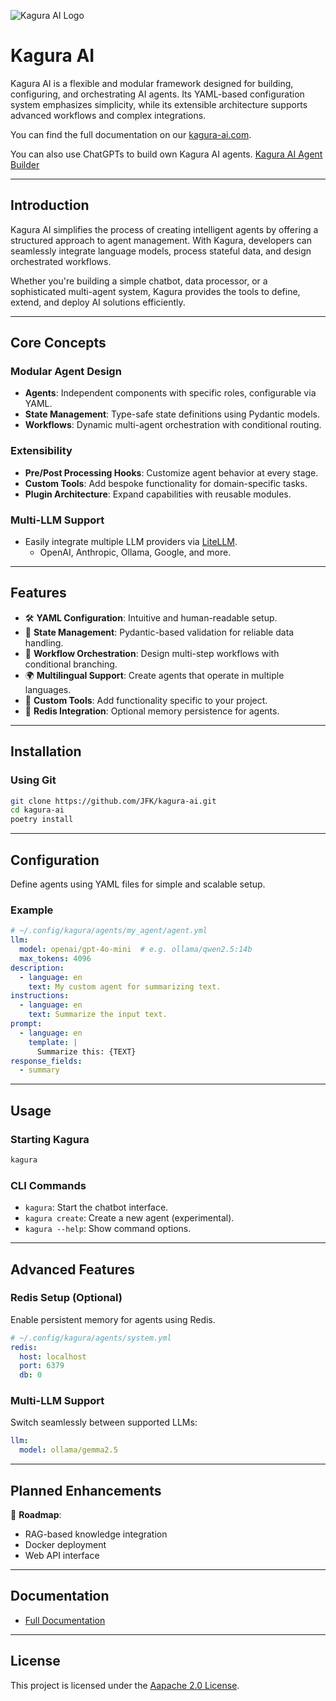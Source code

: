 ![Kagura AI Logo](https://www.kagura-ai.com/assets/kagura-logo.svg)

# Kagura AI

Kagura AI is a flexible and modular framework designed for building, configuring, and orchestrating AI agents. Its YAML-based configuration system emphasizes simplicity, while its extensible architecture supports advanced workflows and complex integrations.

You can find the full documentation on our [kagura-ai.com](https://www.kagura-ai.com).

You can also use ChatGPTs to build own Kagura AI agents. [Kagura AI Agent Builder](https://chatgpt.com/g/g-674c1cfed1a88191bd594e13c2840a44-kagura-ai-agent-builder)

---

## Introduction

Kagura AI simplifies the process of creating intelligent agents by offering a structured approach to agent management. With Kagura, developers can seamlessly integrate language models, process stateful data, and design orchestrated workflows.

Whether you're building a simple chatbot, data processor, or a sophisticated multi-agent system, Kagura provides the tools to define, extend, and deploy AI solutions efficiently.

---

## Core Concepts

### Modular Agent Design
- **Agents**: Independent components with specific roles, configurable via YAML.
- **State Management**: Type-safe state definitions using Pydantic models.
- **Workflows**: Dynamic multi-agent orchestration with conditional routing.

### Extensibility
- **Pre/Post Processing Hooks**: Customize agent behavior at every stage.
- **Custom Tools**: Add bespoke functionality for domain-specific tasks.
- **Plugin Architecture**: Expand capabilities with reusable modules.

### Multi-LLM Support
- Easily integrate multiple LLM providers via [LiteLLM](https://docs.litellm.ai/).
  - OpenAI, Anthropic, Ollama, Google, and more.

---

## Features

- 🛠 **YAML Configuration**: Intuitive and human-readable setup.
- 🔄 **State Management**: Pydantic-based validation for reliable data handling.
- 🌊 **Workflow Orchestration**: Design multi-step workflows with conditional branching.
- 🌍 **Multilingual Support**: Create agents that operate in multiple languages.
- 🔌 **Custom Tools**: Add functionality specific to your project.
- 💾 **Redis Integration**: Optional memory persistence for agents.

---

## Installation

### Using Git
```bash
git clone https://github.com/JFK/kagura-ai.git
cd kagura-ai
poetry install
```

---

## Configuration

Define agents using YAML files for simple and scalable setup.

### Example
```yaml
# ~/.config/kagura/agents/my_agent/agent.yml
llm:
  model: openai/gpt-4o-mini  # e.g. ollama/qwen2.5:14b
  max_tokens: 4096
description:
  - language: en
    text: My custom agent for summarizing text.
instructions:
  - language: en
    text: Summarize the input text.
prompt:
  - language: en
    template: |
      Summarize this: {TEXT}
response_fields:
  - summary
```

---

## Usage

### Starting Kagura
```bash
kagura
```

### CLI Commands
- `kagura`: Start the chatbot interface.
- `kagura create`: Create a new agent (experimental).
- `kagura --help`: Show command options.

---

## Advanced Features

### Redis Setup (Optional)
Enable persistent memory for agents using Redis.

```yaml
# ~/.config/kagura/agents/system.yml
redis:
  host: localhost
  port: 6379
  db: 0
```

### Multi-LLM Support
Switch seamlessly between supported LLMs:
```yaml
llm:
  model: ollama/gemma2.5
```

---

## Planned Enhancements

🚧 **Roadmap**:
- RAG-based knowledge integration
- Docker deployment
- Web API interface


---

## Documentation

- [Full Documentation](https://www.kagura-ai.com)

---

## License

This project is licensed under the [Aapache 2.0 License](LICENSE).
